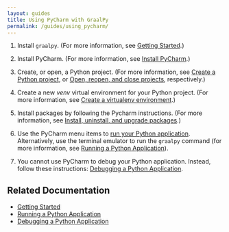 ```yaml
---
layout: guides
title: Using PyCharm with GraalPy
permalink: /guides/using_pycharm/
---
```


1. Install `graalpy`. 
(For more information, see [Getting Started](/getting_started/).)

2. Install PyCharm.
(For more information, see [Install PyCharm](https://www.jetbrains.com/help/pycharm/installation-guide.html).)

3. Create, or open, a Python project.
(For more information, see [Create a Python project](https://www.jetbrains.com/help/pycharm/creating-empty-project.html), or [Open, reopen, and close projects](https://www.jetbrains.com/help/pycharm/open-projects.html), respectively.)

4. Create a new _venv_ virtual environment for your Python project.
(For more information, see [Create a virtualenv environment](https://www.jetbrains.com/help/pycharm/creating-virtual-environment.html#python_create_virtual_env).)

5. Install packages by following the Pycharm instructions.
(For more information, see [Install, uninstall, and upgrade packages](https://www.jetbrains.com/help/pycharm/installing-uninstalling-and-upgrading-packages.html).)

6. Use the PyCharm menu items to [run your Python application](https://www.jetbrains.com/help/pycharm/running-applications.html). 
Alternatively, use the terminal emulator to run the `graalpy` command (for more information, see [Running a Python Application](/guides/running_a_python_application/)).

7. You cannot use PyCharm to debug your Python application.
Instead, follow these instructions: [Debugging a Python Application](/guides/debugging_a_python_application/).

## Related Documentation
* [Getting Started](/getting_started/)
* [Running a Python Application](/guides/running_a_python_application/)
* [Debugging a Python Application](/guides/debugging_a_python_application/)